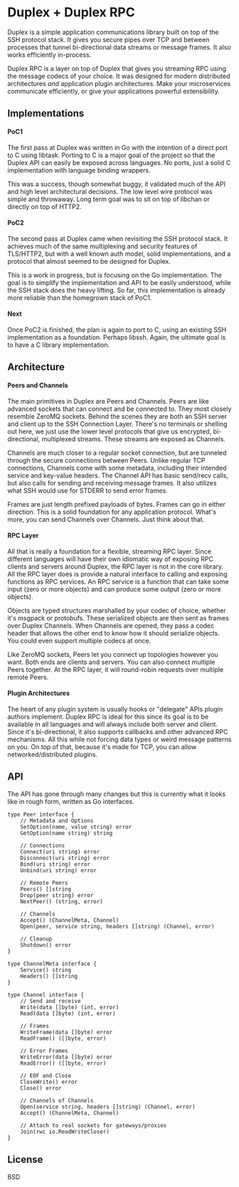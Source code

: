 # Duplex + Duplex RPC

Duplex is a simple application communications library built on top of the SSH protocol stack. It gives you secure pipes over TCP and between processes that tunnel bi-directional data streams or message frames. It also works efficiently in-process. 

Duplex RPC is a layer on top of Duplex that gives you streaming RPC using the message codecs of your choice. It was designed for modern distributed architectures *and* application plugin architectures. Make your microservices communicate efficiently, or give your applications powerful extensibility. 

## Implementations

#### PoC1

The first pass at Duplex was written in Go with the intention of a direct port to C using libtask. Porting to C is a major goal of the project so that the Duplex API can easily be exposed across languages. No ports, just a solid C implementation with language binding wrappers. 

This was a success, though somewhat buggy, it validated much of the API and high level architectural decisions. The low level wire protocol was simple and throwaway. Long term goal was to sit on top of libchan or directly on top of HTTP2.

#### PoC2

The second pass at Duplex came when revisiting the SSH protocol stack. It achieves much of the same multiplexing and security features of TLS/HTTP2, but with a well known auth model, solid implementations, and a protocol that almost seemed to be designed for Duplex. 

This is a work in progress, but is focusing on the Go implementation. The goal is to simplify the implementation and API to be easily understood, while the SSH stack does the heavy lifting. So far, this implementation is already more reliable than the homegrown stack of PoC1. 

#### Next

Once PoC2 is finished, the plan is again to port to C, using an existing SSH implementation as a foundation. Perhaps libssh. Again, the ultimate goal is to have a C library implementation. 

## Architecture

#### Peers and Channels

The main primitives in Duplex are Peers and Channels. Peers are like advanced sockets that can connect and be connected to. They most closely resemble ZeroMQ sockets. Behind the scenes they are both an SSH server and client up to the SSH Connection Layer. There's no terminals or shelling out here, we just use the lower level protocols that give us encrypted, bi-directional, multiplexed streams. These streams are exposed as Channels. 

Channels are much closer to a regular socket connection, but are tunneled through the secure connections between Peers. Unlike regular TCP connections, Channels come with some metadata, including their intended service and key-value headers. The Channel API has basic send/recv calls, but also calls for sending and receiving message frames. It also utilizes what SSH would use for STDERR to send error frames. 

Frames are just length prefixed payloads of bytes. Frames can go in either direction. This is a solid foundation for any application protocol. What's more, you can send Channels over Channels. Just think about that.

#### RPC Layer

All that is really a foundation for a flexible, streaming RPC layer. Since different languages will have their own idiomatic way of exposing RPC clients and servers around Duplex, the RPC layer is not in the core library. All the RPC layer does is provide a natural interface to calling and exposing functions as RPC services. An RPC service is a function that can take some input (zero or more objects) and can produce some output (zero or more objects). 

Objects are typed structures marshalled by your codec of choice, whether it's msgpack or protobufs. These serialized objects are then sent as frames over Duplex Channels. When Channels are opened, they pass a codec header that allows the other end to know how it should serialize objects. You could even support multiple codecs at once. 

Like ZeroMQ sockets, Peers let you connect up topologies however you want. Both ends are clients and servers. You can also connect multiple Peers together. At the RPC layer, it will round-robin requests over multiple remote Peers.

#### Plugin Architectures

The heart of any plugin system is usually hooks or "delegate" APIs plugin authors implement. Duplex RPC is ideal for this since its goal is to be available in all languages and will always include both server and client. Since it's bi-directional, it also supports callbacks and other advanced RPC mechanisms. All this while not forcing data types or weird message patterns on you. On top of that, because it's made for TCP, you can allow networked/distributed plugins. 

## API

The API has gone through many changes but this is currently what it looks like in rough form, written as Go interfaces.

	type Peer interface {
		// Metadata and Options
		SetOption(name, value string) error
		GetOption(name string) string 

		// Connections
		Connect(uri string) error
		Disconnect(uri string) error
		Bind(uri string) error
		Unbind(uri string) error

		// Remote Peers
		Peers() []string
		Drop(peer string) error
		NextPeer() (string, error)

		// Channels
		Accept() (ChannelMeta, Channel)
		Open(peer, service string, headers []string) (Channel, error)

		// Cleanup
		Shutdown() error
	}

	type ChannelMeta interface {
		Service() string
		Headers() []string
	}

	type Channel interface {
		// Send and receive
		Write(data []byte) (int, error)
		Read(data []byte) (int, error)
	
		// Frames
		WriteFrame(data []byte) error
		ReadFrame() ([]byte, error)
	
		// Error Frames
		WriteError(data []byte) error
		ReadError() ([]byte, error)

		// EOF and Close
		CloseWrite() error
		Close() error
	
		// Channels of Channels
		Open(service string, headers []string) (Channel, error)
		Accept() (ChannelMeta, Channel)
	
		// Attach to real sockets for gateways/proxies
		Join(rwc io.ReadWriteCloser)
	}

## License

BSD
